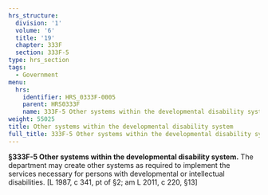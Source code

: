 ```yaml
---
hrs_structure:
  division: '1'
  volume: '6'
  title: '19'
  chapter: 333F
  section: 333F-5
type: hrs_section
tags:
  - Government
menu:
  hrs:
    identifier: HRS_0333F-0005
    parent: HRS0333F
    name: 333F-5 Other systems within the developmental disability system
weight: 55025
title: Other systems within the developmental disability system
full_title: 333F-5 Other systems within the developmental disability system
---
```

**§333F-5 Other systems within the developmental disability system.** The department may create other systems as required to implement the services necessary for persons with developmental or intellectual disabilities. [L 1987, c 341, pt of §2; am L 2011, c 220, §13]